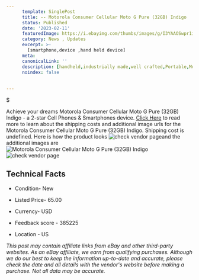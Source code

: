 ```yaml
---
      template: SinglePost
      title: -- Motorola Consumer Cellular Moto G Pure (32GB) Indigo
      status: Published
      date: '2023-02-11'
      featuredImage: https://i.ebayimg.com/thumbs/images/g/I3YAAOSwpr1iRN6K/s-l225.jpg
      category: News , Updates
      excerpt: >-
        [smartphone,device ,hand held device]
      meta:
      canonicalLink: ''
      description: [handheld,industrially made,well crafted,Portable,Mobile,Compact,Convenient,Lightweight,Maneuverable,Man-portable,Miniature,Carriable,Hand-held,Light,Holdable,Transportable,Mobile device,Pocket-sized,On-the-go,Wireless,Cordless,Compact size,Convenient size, smartphone,device ,hand held device]
      noindex: false
      
        
---
```

$

Achieve your dreams Motorola Consumer Cellular Moto G Pure (32GB) Indigo - a 2-star Cell Phones & Smartphones device. [Click Here](https://www.ebay.com/itm/134070118560?hash=item1f3733a8a0%3Ag%3AI3YAAOSwpr1iRN6K&mkevt=1&mkcid=1&mkrid=711-53200-19255-0&campid=%253CePNCampaignId%253E&customid=%253CreferenceId%253E&toolid=10049) to read more to learn about the shipping costs and additional image urls for the Motorola Consumer Cellular Moto G Pure (32GB) Indigo. Shipping cost is undefined. Here is how the product looks ![check vendor page](https://i.ebayimg.com/thumbs/images/g/I3YAAOSwpr1iRN6K/s-l225.jpg)and the additional images are![Motorola Consumer Cellular Moto G Pure (32GB) Indigo](https://i.ebayimg.com/images/g/I3YAAOSwpr1iRN6K/s-l960.jpg)![check vendor page](https://origin-galleryplus.ebayimg.com/ws/web/134070118560_2_0_1/225x225.jpg,https://origin-galleryplus.ebayimg.com/ws/web/134070118560_3_0_1/225x225.jpg)



 ## Technical Facts 



     
      

 - Condition- New 


      

 - Listed Price- 65.00 


      

 - Currency- USD 


      

 - Feedback score - 385225 


      

 - Location - US 


      
      

 *_This post may contain affiliate links from eBay and other third-party websites. As an eBay affiliate, we earn from qualifying purchases. Although we do our best to keep the information up-to-date and accurate, please check the date and all details with the vendor's website before making a purchase. Not all data may be accurate._*






